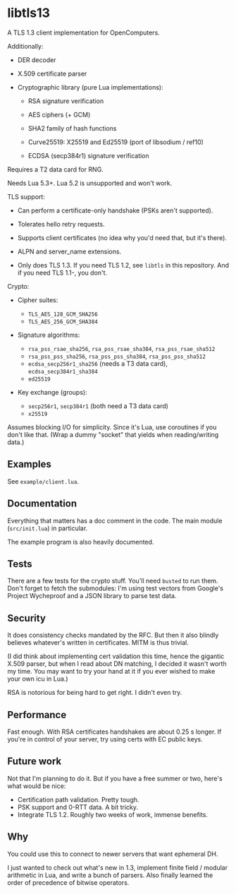 # libtls13

A TLS 1.3 client implementation for OpenComputers.

Additionally:

- DER decoder

- X.509 certificate parser

- Cryptographic library (pure Lua implementations):

  - RSA signature verification

  - AES ciphers (+ GCM)

  - SHA2 family of hash functions

  - Curve25519: X25519 and Ed25519 (port of libsodium / ref10)

  - ECDSA (secp384r1) signature verification

Requires a T2 data card for RNG.

Needs Lua 5.3+. Lua 5.2 is unsupported and won't work.

TLS support:

- Can perform a certificate-only handshake (PSKs aren't supported).

- Tolerates hello retry requests.

- Supports client certificates (no idea why you'd need that, but it's there).

- ALPN and server\_name extensions.

- Only does TLS 1.3. If you need TLS 1.2, see `libtls` in this repository.
  And if you need TLS 1.1-, you don't.

Crypto:

- Cipher suites:

  - `TLS_AES_128_GCM_SHA256`
  - `TLS_AES_256_GCM_SHA384`

- Signature algorithms:

  - `rsa_pss_rsae_sha256`, `rsa_pss_rsae_sha384`, `rsa_pss_rsae_sha512`
  - `rsa_pss_pss_sha256`, `rsa_pss_pss_sha384`, `rsa_pss_pss_sha512`
  - `ecdsa_secp256r1_sha256` (needs a T3 data card), `ecdsa_secp384r1_sha384`
  - `ed25519`

- Key exchange (groups):

  - `secp256r1`, `secp384r1` (both need a T3 data card)
  - `x25519`

Assumes blocking I/O for simplicity.
Since it's Lua, use coroutines if you don't like that.
(Wrap a dummy "socket" that yields when reading/writing data.)

## Examples
See `example/client.lua`.

## Documentation
Everything that matters has a doc comment in the code.
The main module (`src/init.lua`) in particular.

The example program is also heavily documented.

## Tests
There are a few tests for the crypto stuff.
You'll need `busted` to run them.
Don't forget to fetch the submodules: I'm using test vectors from Google's
Project Wycheproof and a JSON library to parse test data.

## Security
It does consistency checks mandated by the RFC.
But then it also blindly believes whatever's written in certificates.
MITM is thus trivial.

(I did think about implementing cert validation this time, hence the gigantic
X.509 parser, but when I read about DN matching, I decided it wasn't worth my
time.
You may want to try your hand at it if you ever wished to make your own icu in
Lua.)

RSA is notorious for being hard to get right.
I didn't even try.

## Performance
Fast enough.
With RSA certificates handshakes are about 0.25 s longer.
If you're in control of your server, try using certs with EC public keys.

## Future work
Not that I'm planning to do it.
But if you have a free summer or two, here's what would be nice:

- Certification path validation. Pretty tough.
- PSK support and 0-RTT data. A bit tricky.
- Integrate TLS 1.2. Roughly two weeks of work, immense benefits.

## Why
You could use this to connect to newer servers that want ephemeral DH.

I just wanted to check out what's new in 1.3, implement finite field / modular
arithmetic in Lua, and write a bunch of parsers.
Also finally learned the order of precedence of bitwise operators.
